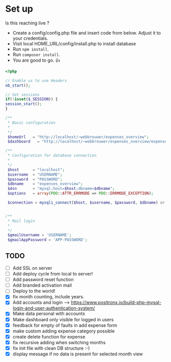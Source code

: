 # Set up

Is this reaching live ?

* Create a config/config.php file and insert code from below. Adjust it to your credentials.
* Visit local HOME_URL/config/install.php to install database
* Run `npm install`.
* Run `composer install`.
* You are good to go. :+1:

```php
<?php

// Enable us to use Headers
ob_start();

// Set sessions
if(!isset($_SESSION)) {
session_start();
}

/**
 * Basic configuration
 *
 */
 $homeUrl   = "http://localhost/~webbrouwer/expenses_overview";
 $dashboard   = "http://localhost/~webbrouwer/expenses_overview/expenses.php";

/**
 * Configuration for database connection
 *
 */
 $host      = "localhost";
 $username  = "USERNAME";
 $password  = "PASSWORD";
 $dbname    = "expenses_overview";
 $dsn       = "mysql:host=$host;dbname=$dbname";
 $options   = array(PDO::ATTR_ERRMODE => PDO::ERRMODE_EXCEPTION);

 $connection = mysqli_connect($host, $username, $password, $dbname) or die("Database connection not established.");


/**
 * Mail login
 *
 */
 $gmailUsername = 'USERNAME';
 $gmailAppPassword = 'APP-PASSWORD';

 ```

 ## TODO

- [ ] Add SSL on server
- [ ] Add deploy cycle from local to server!
- [ ] Add password reset function
- [ ] Add branded activation mail
- [ ] Deploy to the world!
- [x] fix month counting, include years.
- [x] Add accounts and login --> https://www.positronx.io/build-php-mysql-login-and-user-authentication-system/
- [x] Make data personal with accounts
- [x] Make dashboard only visible for logged in users
- [x] feedback for empty of faults in add expense form
- [x] make custom adding expense category possible
- [x] create delete function for expense
- [x] fix recursive adding when switching months
- [x] fix init file with clean DB structure :-)
- [x] display message if no data is present for selected month view
